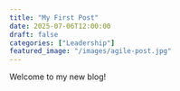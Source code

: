 ```yaml
---
title: "My First Post"
date: 2025-07-06T12:00:00
draft: false
categories: ["Leadership"]
featured_image: "/images/agile-post.jpg"
---
```


Welcome to my new blog!
